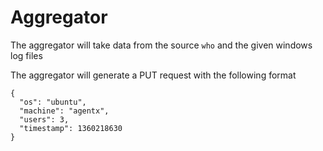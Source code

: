 Aggregator
==========
The aggregator will take data from the source `who` and the given windows log
files

The aggregator will generate a PUT request with the following format
```
{
  "os": "ubuntu",
  "machine": "agentx",
  "users": 3,
  "timestamp": 1360218630
}
```

